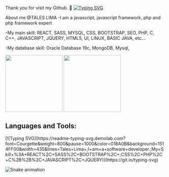Thank you for visit my Github. 👋
[![Typing SVG](https://readme-typing-svg.demolab.com?font=Courgette&weight=800&pause=1000&color=018A0B&background=1514FF00&width=435&lines=Tales+Lima+;I+am+a+software+developer.;My+Skill+%3A+REACT%2C+SASS%2C+BOOTSTRAP%2C+;CSS%2C+PHP%2C+C%2B%2B%2C+JAVASCRIPT%2C+JQUERY)](https://git.io/typing-svg)

About me @TALES LIMA
-I am a javascript, javascript framework, php and php framework expert

-My main skill: REACT, SASS, MYSQL, CSS, BOOTSTRAP, SEO, PHP, C, C++, JAVASCRIPT, JQUERY, HTML5, UI, LINUX, BASIC JAVA, etc...

-My database skill: Oracle Database 19c, MongoDB, Mysql,
<div>
  <img height="180em" src="https://github-readme-stats.vercel.app/api?username=Tales1982&show_icons=true&theme=tokyonight"/>
 <img height="180em" src="https://github-readme-stats.vercel.app/api/top-langs/?username=Tales1982&layout=compact&theme=tokyonight"/>
</div>
<h2>Languages and Tools:</h2>
<div>
[![Typing SVG](https://readme-typing-svg.demolab.com?font=Courgette&weight=800&pause=1000&color=018A0B&background=1514FF00&width=435&lines=Tales+Lima+;I+am+a+software+developer.;My+Skill+%3A+REACT%2C+SASS%2C+BOOTSTRAP%2C+;CSS%2C+PHP%2C+C%2B%2B%2C+JAVASCRIPT%2C+JQUERY)](https://git.io/typing-svg)
</div>

<!--
**tales1982/tales1982** is a ✨ _special_ ✨ repository because its `README.md` (this file) appears on your GitHub profile.

Here are some ideas to get you started:

- 🔭 I’m currently working on ...
- 🌱 I’m currently learning ...
- 👯 I’m looking to collaborate on ...
- 🤔 I’m looking for help with ...
- 💬 Ask me about ...
- 📫 How to reach me: ...
- 😄 Pronouns: ...
- ⚡ Fun fact: ...
-->

![Snake animation](https://github.com/tales1982/tales1982/blob/output/github-contribution-grid-snake.svg)
